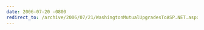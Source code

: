 ```yaml
---
date: 2006-07-20 -0800
redirect_to: /archive/2006/07/21/WashingtonMutualUpgradesToASP.NET.aspx/
---
```

